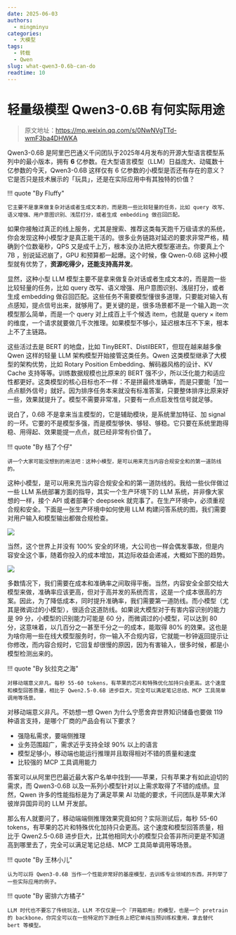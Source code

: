 ```yaml
---
date: 2025-06-03
authors:
  - mingminyu
categories:
  - 大模型
tags:
  - 转载
  - Qwen
slug: what-qwen3-0.6b-can-do
readtime: 10
---
```


# 轻量级模型 Qwen3-0.6B 有何实际用途

> 原文地址：https://mp.weixin.qq.com/s/0NwNVgTTd-wmF3ba4DHWKA

Qwen3-0.6B 是阿里巴巴通义千问团队于2025年4月发布的开源大型语言模型系列中的最小版本，拥有 **6** 亿参数。在大型语言模型（LLM）日益庞大、动辄数十亿参数的今天，Qwen3-0.6B 这样仅有 6 亿参数的小模型是否还有存在的意义？它是否只是技术展示的「玩具」，还是在实际应用中有其独特的价值？

<!-- more -->

!!! quote "By Fluffy"

    它主要不是拿来做复杂对话或者生成文本的，而是跑一些比较轻量的任务，比如 query 改写、语义增强、用户意图识别、浅层打分，或者生成 embedding 做召回匹配。

如果你接触过真正的线上服务，尤其是搜索、推荐这类每天跑千万级请求的系统，你会发现这种小模型才是真正能干活的。很多业务链路对延迟的要求非常严格，精确到个位数毫秒，QPS 又是成千上万，根本没办法把大模型塞进去。你要真上个 7B ，别说延迟崩了，GPU 和预算都一起爆。这个时候，像 Qwen-0.6B 这种小模型就有优势了，**资源吃得少，还能支持高并发**。

显然，这种小型 LLM 模型主要不是拿来做复杂对话或者生成文本的，而是跑一些比较轻量的任务，比如 query 改写、语义增强、用户意图识别、浅层打分，或者生成 embedding 做召回匹配。这些任务不需要模型懂很多道理，只要能对输入有点感知，提点信号出来，就够用了。更关键的是，很多场景都不是一个输入跑一次模型那么简单，而是一个 query 对上成百上千个候选 item，也就是 query × item 的维度，一个请求就要做几千次推理。如果模型不够小，延迟根本压不下来，根本上不了主链路。

这些活过去是 BERT 的地盘，比如 TinyBERT、DistilBERT，但现在越来越多像 Qwen 这样的轻量 LLM 架构模型开始接管这类任务。Qwen 这类模型继承了大模型的架构优势，比如 Rotary Position Embedding、解码器风格的设计、KV Cache 支持等等。训练数据规模也比原来的 BERT 强不少，所以泛化能力和适应性都更好。这类模型的核心目标也不一样：不是拼最终准确率，而是只要能「加一点点额外信号」就好。因为排序任务本来就没有标准答案，只要整体排序比原来好一些，效果就提升了。模型不需要非常准，只要有一点点启发性信号就足够。

说白了，0.6B 不是拿来当主模型的，它是辅助模块，是系统里加特征、加 signal 的一环。它要的不是模型多强，而是模型够快、够轻、够稳。它只要在系统里跑得稳、用得起、效果能提一点点，就已经非常有价值了。


!!! quote "By 桔了个仔"

    讲一个大家可能没想到的用法吧：这种小模型，是可以用来充当内容合规安全和的第一道防线的。

这种小模型，是可以用来充当内容合规安全和的第一道防线的。我给一些伙伴做过一些 LLM 系统部署方面的指导，其实一个生产环境下的 LLM 系统，并非像大家想的一样，接个 API 或者部署个 deepseek 就完事了。在生产环境中，必须重视合规和安全。下面是一张生产环境中如何使用 LLM 构建问答系统的图，我们需要对用户输入和模型输出都做合规检查。

![](https://mingminyu.github.io/webassets/images/20250603/01.png)

当然，这个世界上并没有 100% 安全的环境，大公司也一样会偶发事故，但是内容安全这个事，随着你投入的成本增加，其边际收益会递减，大概如下图的趋势。

![](https://mingminyu.github.io/webassets/images/20250603/02.png)

多数情况下，我们需要在成本和准确率之间取得平衡。当然，内容安全全部交给大模型来做，准确率应该更高，但对于高并发的系统而言，这是一个成本很高的方案。因此，为了降低成本，同时提升准确率，我们需要第一道防线。而小模型（尤其是微调过的小模型），很适合这道防线。如果说大模型对于有害内容识别的能力是 99 分，小模型的识别能力可能是 60 分，而微调过的小模型，可以达到 80 分，这意味着，以几百分之一甚至千分之一的成本，能取得 80% 的效果。这也是为啥你用一些在线大模型服务时，你一输入不合规内容，它就能一秒钟返回提示让你修改，而内容合规时，它回复却很慢的原因，因为有害输入，很多时候，都是小模型检测出来的。


!!! quote "By 狄拉克之海"

    对移动端意义非凡。每秒 55-60 tokens，有苹果的芯片和特殊优化加持只会更高。这个速度和模型回答质量，相比于 Qwen2.5-0.6B 进步巨大，完全可以满足笔记总结、MCP 工具简单调用等场景。

对移动端意义非凡。不妨想一想 Qwen 为什么宁愿舍弃世界知识储备也要做 119 种语言支持，是哪个厂商的产品会有以下要求？

- 强隐私需求，要端侧推理
- 业务范围超广，需求近乎支持全球 90% 以上的语言
- 模型足够小，移动端也能运行推理并且取得相对不错的质量和速度
- 比较强的 MCP 工具调用能力

答案可以从阿里巴巴最近最大客户名单中找到——苹果，只有苹果才有如此迫切的需求，而 Qwen3-0.6B 以及一系列小模型针对以上需求取得了不错的成绩。显然，Qwen 许多的性能指标是为了满足苹果 AI 功能的要求，千问团队是苹果大洋彼岸异国异司的 LLM 开发部。

那么有人就要问了，移动端端侧推理效果究竟如何？实际测试后，每秒 55-60 tokens，有苹果的芯片和特殊优化加持只会更高。这个速度和模型回答质量，相比于 Qwen2.5-0.6B 进步巨大，比其他相同大小的模型只会答非所问更是不知道高到哪里去了，完全可以满足笔记总结、MCP 工具简单调用等场景。

!!! quote "By 王林小儿"

    认为可以将 Qwen3-0.6B 当作一个性能非常好的基座模型，去训练专业领域的东西，并列举了一些实际应用的例子。

!!! quote "By 密排六方橘子"

    LLM 时代也不要忘了传统玩法，LLM 不仅仅是一个『开箱即用』的模型，也是一个 pretrain 的 backbone，你完全可以在一些特定的下游任务上把它单纯当预训练权重用，拿去替代 bert 等模型。
